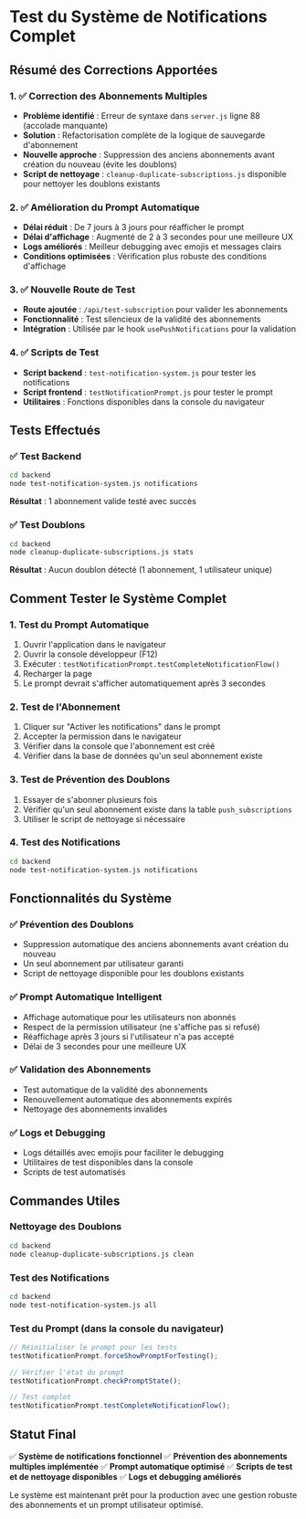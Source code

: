 # Test du Système de Notifications Complet

## Résumé des Corrections Apportées

### 1. ✅ Correction des Abonnements Multiples
- **Problème identifié** : Erreur de syntaxe dans `server.js` ligne 88 (accolade manquante)
- **Solution** : Refactorisation complète de la logique de sauvegarde d'abonnement
- **Nouvelle approche** : Suppression des anciens abonnements avant création du nouveau (évite les doublons)
- **Script de nettoyage** : `cleanup-duplicate-subscriptions.js` disponible pour nettoyer les doublons existants

### 2. ✅ Amélioration du Prompt Automatique
- **Délai réduit** : De 7 jours à 3 jours pour réafficher le prompt
- **Délai d'affichage** : Augmenté de 2 à 3 secondes pour une meilleure UX
- **Logs améliorés** : Meilleur debugging avec emojis et messages clairs
- **Conditions optimisées** : Vérification plus robuste des conditions d'affichage

### 3. ✅ Nouvelle Route de Test
- **Route ajoutée** : `/api/test-subscription` pour valider les abonnements
- **Fonctionnalité** : Test silencieux de la validité des abonnements
- **Intégration** : Utilisée par le hook `usePushNotifications` pour la validation

### 4. ✅ Scripts de Test
- **Script backend** : `test-notification-system.js` pour tester les notifications
- **Script frontend** : `testNotificationPrompt.js` pour tester le prompt
- **Utilitaires** : Fonctions disponibles dans la console du navigateur

## Tests Effectués

### ✅ Test Backend
```bash
cd backend
node test-notification-system.js notifications
```
**Résultat** : 1 abonnement valide testé avec succès

### ✅ Test Doublons
```bash
cd backend
node cleanup-duplicate-subscriptions.js stats
```
**Résultat** : Aucun doublon détecté (1 abonnement, 1 utilisateur unique)

## Comment Tester le Système Complet

### 1. Test du Prompt Automatique
1. Ouvrir l'application dans le navigateur
2. Ouvrir la console développeur (F12)
3. Exécuter : `testNotificationPrompt.testCompleteNotificationFlow()`
4. Recharger la page
5. Le prompt devrait s'afficher automatiquement après 3 secondes

### 2. Test de l'Abonnement
1. Cliquer sur "Activer les notifications" dans le prompt
2. Accepter la permission dans le navigateur
3. Vérifier dans la console que l'abonnement est créé
4. Vérifier dans la base de données qu'un seul abonnement existe

### 3. Test de Prévention des Doublons
1. Essayer de s'abonner plusieurs fois
2. Vérifier qu'un seul abonnement existe dans la table `push_subscriptions`
3. Utiliser le script de nettoyage si nécessaire

### 4. Test des Notifications
```bash
cd backend
node test-notification-system.js notifications
```

## Fonctionnalités du Système

### ✅ Prévention des Doublons
- Suppression automatique des anciens abonnements avant création du nouveau
- Un seul abonnement par utilisateur garanti
- Script de nettoyage disponible pour les doublons existants

### ✅ Prompt Automatique Intelligent
- Affichage automatique pour les utilisateurs non abonnés
- Respect de la permission utilisateur (ne s'affiche pas si refusé)
- Réaffichage après 3 jours si l'utilisateur n'a pas accepté
- Délai de 3 secondes pour une meilleure UX

### ✅ Validation des Abonnements
- Test automatique de la validité des abonnements
- Renouvellement automatique des abonnements expirés
- Nettoyage des abonnements invalides

### ✅ Logs et Debugging
- Logs détaillés avec emojis pour faciliter le debugging
- Utilitaires de test disponibles dans la console
- Scripts de test automatisés

## Commandes Utiles

### Nettoyage des Doublons
```bash
cd backend
node cleanup-duplicate-subscriptions.js clean
```

### Test des Notifications
```bash
cd backend
node test-notification-system.js all
```

### Test du Prompt (dans la console du navigateur)
```javascript
// Réinitialiser le prompt pour les tests
testNotificationPrompt.forceShowPromptForTesting();

// Vérifier l'état du prompt
testNotificationPrompt.checkPromptState();

// Test complet
testNotificationPrompt.testCompleteNotificationFlow();
```

## Statut Final

✅ **Système de notifications fonctionnel**
✅ **Prévention des abonnements multiples implémentée**
✅ **Prompt automatique optimisé**
✅ **Scripts de test et de nettoyage disponibles**
✅ **Logs et debugging améliorés**

Le système est maintenant prêt pour la production avec une gestion robuste des abonnements et un prompt utilisateur optimisé.
